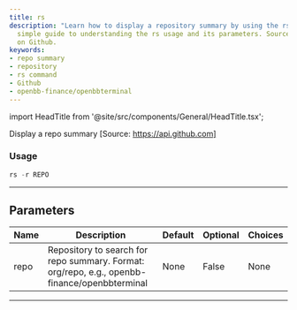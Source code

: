 ```yaml
---
title: rs
description: "Learn how to display a repository summary by using the rs command. A"
  simple guide to understanding the rs usage and its parameters. Source code is available
  on Github.
keywords:
- repo summary
- repository
- rs command
- Github
- openbb-finance/openbbterminal
---
```


import HeadTitle from '@site/src/components/General/HeadTitle.tsx';

<HeadTitle title="alt/oss/rs - Reference | OpenBB Terminal Docs" />

Display a repo summary [Source: https://api.github.com]

### Usage

```python
rs -r REPO
```

---

## Parameters

| Name | Description | Default | Optional | Choices |
| ---- | ----------- | ------- | -------- | ------- |
| repo | Repository to search for repo summary. Format: org/repo, e.g., openbb-finance/openbbterminal | None | False | None |

---
